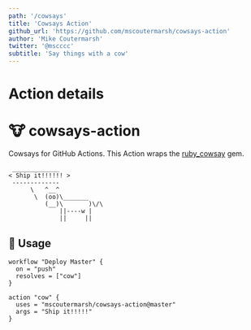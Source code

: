 ```yaml
---
path: '/cowsays'
title: 'Cowsays Action'
github_url: 'https://github.com/mscoutermarsh/cowsays-action'
author: 'Mike Coutermarsh'
twitter: '@mscccc'
subtitle: 'Say things with a cow'
---
```



# Action details

# 🐮 cowsays-action
Cowsays for GitHub Actions. This Action wraps the [ruby_cowsay](https://github.com/PatrickTulskie/ruby_cowsay) gem.

```
 _____________ 
< Ship it!!!!!! >
 ------------- 
      \   ^__^
       \  (oo)\_______
          (__)\       )\/\
              ||----w |
              ||     ||

```

## 🐄 Usage

```hcl
workflow "Deploy Master" {
  on = "push"
  resolves = ["cow"]
}

action "cow" {
  uses = "mscoutermarsh/cowsays-action@master"
  args = "Ship it!!!!!"
}
```
